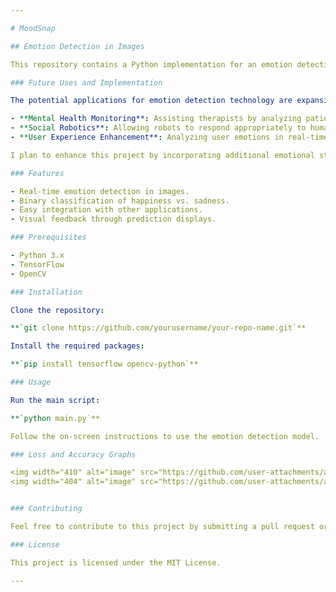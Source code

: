 ```yaml
---

# MoodSnap

## Emotion Detection in Images

This repository contains a Python implementation for an emotion detection model that analyzes images to predict whether a person is happy or not. Utilizing deep learning techniques, this project aims to accurately classify facial expressions, providing insights into emotional states.

### Future Uses and Implementation

The potential applications for emotion detection technology are expansive and promising. In the future, this project can be integrated into various domains, such as:

- **Mental Health Monitoring**: Assisting therapists by analyzing patients’ emotional states through images, enabling more personalized care.
- **Social Robotics**: Allowing robots to respond appropriately to human emotions, enhancing human-robot interaction and creating more empathetic machines.
- **User Experience Enhancement**: Analyzing user emotions in real-time to tailor content or advertisements based on emotional responses, improving engagement and satisfaction.

I plan to enhance this project by incorporating additional emotional states beyond happiness and sadness, such as anger and surprise. By utilizing advanced machine learning techniques, I aim to create a robust model that can learn from diverse datasets and improve its predictions over time.

### Features

- Real-time emotion detection in images.
- Binary classification of happiness vs. sadness.
- Easy integration with other applications.
- Visual feedback through prediction displays.

### Prerequisites

- Python 3.x
- TensorFlow
- OpenCV

### Installation

Clone the repository:

**`git clone https://github.com/yourusername/your-repo-name.git`**

Install the required packages:

**`pip install tensorflow opencv-python`**

### Usage

Run the main script:

**`python main.py`**

Follow the on-screen instructions to use the emotion detection model.

### Loss and Accuracy Graphs

<img width="410" alt="image" src="https://github.com/user-attachments/assets/298b7ed9-4fb4-4a6e-9a6e-0cf5767ce4f7">
<img width="404" alt="image" src="https://github.com/user-attachments/assets/9936c425-2b83-44eb-b43f-aff065a70a8f">


### Contributing

Feel free to contribute to this project by submitting a pull request or opening an issue.

### License

This project is licensed under the MIT License.

---
```

